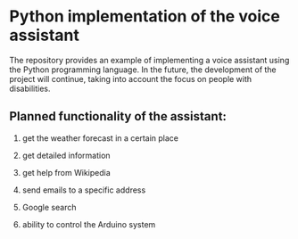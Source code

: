 # Python implementation of the voice assistant

The repository provides an example of implementing a voice assistant using the Python programming language. In the future, the development of the project will continue, taking into account the focus on people with disabilities.

## Planned functionality of the assistant:

1. get the weather forecast in a certain place

2. get detailed information

3. get help from Wikipedia

4. send emails to a specific address

5. Google search

6. ability to control the Arduino system
